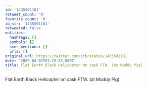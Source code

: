 ```yaml
---
id: '1435501181'
retweet_count: '0'
favorite_count: '0'
id_str: '1435501181'
retweeted: false
entities:
  hashtags: []
  symbols: []
  user_mentions: []
  urls: []
original_url: https://twitter.com/jth/status/1435501181
date: '2009-04-02T01:25:33.000Z'
title: Flat Earth Black Helicopter on cask FTW. (at Muddy Pig)
---
```


Flat Earth Black Helicopter on cask FTW. (at Muddy Pig)